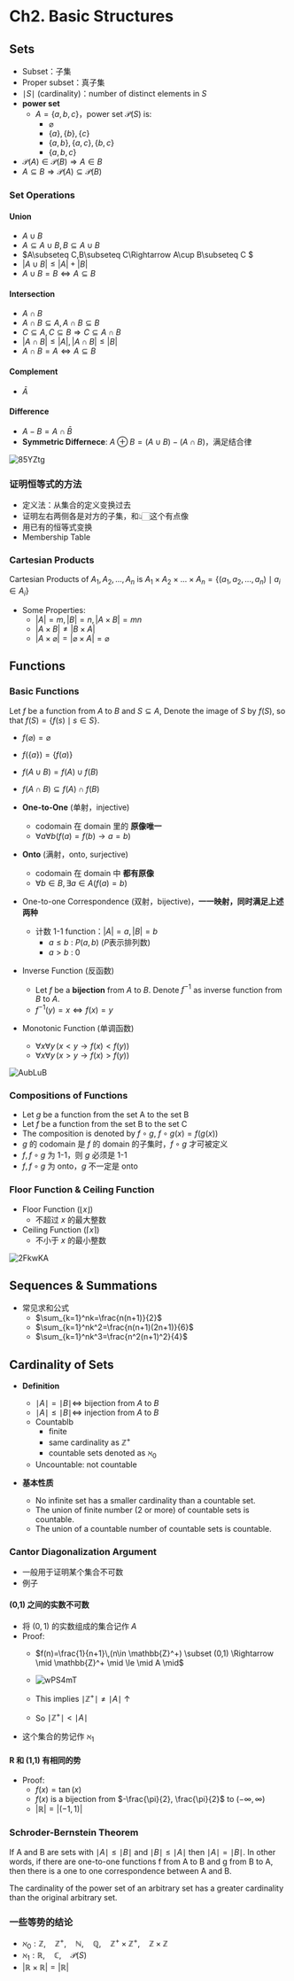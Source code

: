 # Ch2. Basic Structures

## Sets

- Subset：子集
- Proper subset：真子集
- $\mid S \mid$ (cardinality)：number of distinct elements in $S$	
- **power set**
    - $A=\{a,b,c\}$，power set $\mathcal{P}(S)$ is:
        - $\varnothing$
        - $\{a\},\{b\},\{c\}$
        - $\{a,b\},\{a,c\},\{b,c\}$
        - $\{a,b,c\}$
- $\mathcal{P}(A) \in \mathcal{P}(B) \Rightarrow A \in B$ 
- $A\subseteq  B  \Rightarrow \mathcal{P}(A) \subseteq  \mathcal{P}(B)$ 

### Set Operations

#### Union

- $A \cup B$ 
- $A\subseteq A\cup B,B\subseteq A\cup B$ 
- $A\subseteq C,B\subseteq C\Rightarrow A\cup B\subseteq C $
- $|A\cup B|\leq|A|+|B|$
- $A\cup B=B\Leftrightarrow A\subseteq B$

#### Intersection

- $A\cap B$
- $A\cap B\subseteq A,A\cap B\subseteq B$
- $C\subseteq A,C\subseteq B\Rightarrow C\subseteq A\cap B$
- $|A\cap B|\leq|A|,|A\cap B|\leq|B|$
- $A\cap B=A\Leftrightarrow A\subseteq B$

#### Complement
- $\bar A$
#### Difference
- $A-B=A\cap \bar B$
- **Symmetric Differnece**: $A \oplus B=(A\cup B)-(A\cap B)$，满足结合律

<img class="general-img" src='https://raw.githubusercontent.com/QAQdev/Pics/master/uPic/85YZtg.jpg' alt='85YZtg'/>


### 证明恒等式的方法
- 定义法：从集合的定义变换过去
- 证明左右两侧各是对方的子集，和👆🏻这个有点像
- 用已有的恒等式变换
- Membership Table

### Cartesian Products

Cartesian Products of $A_1, A_2, ..., A_n$ is $A_1 \times A_2 \times ... \times A_n = \{(a_1,a_2,...,a_n) \mid a_i \in A_i\}$ 

- Some Properties:
  - $\lvert A \rvert =m, \lvert B \rvert = n, \lvert A\times B \rvert =mn$ 
  - $\lvert A\times B\rvert \neq \lvert B\times A\rvert$
  - $\lvert A\times \varnothing\rvert = \lvert \varnothing \times A\rvert = \varnothing$

## Functions
### Basic Functions

Let $f$ be a function from $A$ to $B$ and $S \subseteq A$, Denote the image of $S$ by $f(S)$, so that $f(S)=\{f(s) \mid s \in S\}$.

- $f(\varnothing) = \varnothing$ 
- $f(\{a\})=\{f(a)\}$
- $f(A\cup B)=f(A)\cup f(B)$
- $f(A\cap B)\subseteq f(A)\cap f(B)$

- **One-to-One** (单射，injective)
    - codomain 在 domain 里的 **原像唯一**
    - $\forall a\forall b(f(a)=f(b) \to a=b)$ 
- **Onto** (满射，onto, surjective)
    - codomain 在 domain 中 **都有原像**
    - $\forall b \in B, \exists a\in A(f(a)=b)$
- One-to-one Correspondence (双射，bijective)，**一一映射，同时满足上述两种**
    - 计数 1-1 function：$\lvert A \rvert=a,\lvert B \rvert=b$
      - $a\le b$ : $P(a, b)$ ($P$表示排列数)
      - $a\gt b$ : 0
- Inverse Function (反函数)
    - Let $f$ be a **bijection** from $A$ to $B$. Denote $f^{-1}$ as inverse function from $B$ to $A$.
    - $f^{-1}(y)=x \Leftrightarrow f(x)=y$

- Monotonic Function (单调函数)
    - $\forall x\forall y \,(x\lt y \to f(x) \lt f(y))$
    - $\forall x\forall y \,(x\gt y \to f(x) \gt f(y))$

<img class="general-img" src='https://raw.githubusercontent.com/QAQdev/Pics/master/uPic/AubLuB.jpg' alt='AubLuB'/>

### Compositions of Functions

- Let $g$ be a function from the set A to the set B
- Let $f$ be a function from the set B to the set C
- The composition is denoted by $f\circ g$, $f\circ g(x)=f(g(x))$
- $g$ 的 codomain 是 $f$ 的 domain 的子集时，$f\circ g$ 才可被定义
- $f,f\circ g$ 为 1-1，则 $g$ 必须是 1-1
- $f,f\circ g$ 为 onto，$g$ 不一定是 onto

### Floor Function & Ceiling Function

- Floor Function ($\lfloor x \rfloor$)
    - 不超过 $x$ 的最大整数
- Ceiling Function ($\lceil x \rceil$)
    - 不小于 $x$ 的最小整数

<img class="general-img" src='https://raw.githubusercontent.com/QAQdev/Pics/master/uPic/2FkwKA.jpg' alt='2FkwKA'/>

## Sequences & Summations

- 常见求和公式
    - $\sum_{k=1}^nk=\frac{n(n+1)}{2}$
    - $\sum_{k=1}^nk^2=\frac{n(n+1)(2n+1)}{6}$
    - $\sum_{k=1}^nk^3=\frac{n^2(n+1)^2}{4}$

## Cardinality of Sets

- **Definition**
    - $\mid A \mid = \mid B \mid \iff$ bijection from $A$ to $B$
    - $\mid A \mid \le \mid B \mid \iff$ injection from $A$ to $B$
    - Countablb
        - finite
        - same cardinality as $\mathbb{Z}^+$
        - countable sets denoted as $\aleph_0$
    - Uncountable: not countable


- **基本性质**
    - No infinite set has a smaller cardinality than a countable set.
    - The union of finite number (2 or more) of countable sets is countable.
    - The union of a countable number of countable sets is countable.

### Cantor Diagonalization Argument

- 一般用于证明某个集合不可数
- 例子

#### (0,1) 之间的实数不可数

- 将 $(0,1)$ 的实数组成的集合记作 $A$
- Proof:
    - $f(n)=\frac{1}{n+1}\,(n\in \mathbb{Z}^+) \subset (0,1) \Rightarrow \mid \mathbb{Z}^+ \mid \le \mid A \mid$

    - <img class="general-img" src='https://raw.githubusercontent.com/QAQdev/Pics/master/uPic/wPS4mT.jpg' alt='wPS4mT'/>
    - This implies $\mid \mathbb{Z}^+ \mid \neq \mid A \mid$ ↑
    - So $\mid \mathbb{Z}^+ \mid \lt \mid A \mid$
- 这个集合的势记作 $\aleph_1$

#### R 和 (1,1) 有相同的势

- Proof:
    - $f(x)=\tan(x)$
    - $f(x)$ is a bijection from $-\frac{\pi}{2}, \frac{\pi}{2}$ to $(-\infty,\infty)$
    - $\lvert \mathbb{R} \rvert = \lvert (-1,1) \rvert$

### Schroder-Bernstein Theorem

If A and B are sets with $\mid A\mid \le \mid B\mid$ and $\mid B\mid \le \mid A\mid$ then $\mid A\mid = \mid B\mid$. In other words, if there are one-to-one functions f from A to B and g from B to A, then there is a one to one correspondence between A and B.

The cardinality of the power set of an arbitrary set has a greater cardinality than the original arbitrary set.

### 一些等势的结论

- $\aleph_0: \mathbb{Z}, \quad \mathbb{Z}^+, \quad \mathbb{N}, \quad \mathbb{Q}, \quad \mathbb{Z}^+\times \mathbb{Z}^+, \quad \mathbb{Z}\times\mathbb{Z}$
- $\aleph_1: \mathbb{R}, \quad \mathbb{C}, \quad \mathcal{P}(S)$
- $\lvert \mathbb{R}\times\mathbb{R} \rvert = \lvert \mathbb{R} \rvert$